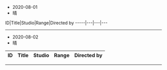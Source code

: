 - 2020-08-01
- 晴

ID|Title|Studio|Range|Directed by
-----|---|---|---

> 
---
- 2020-08-02
- 晴

ID|Title|Studio|Range|Directed by
---|---|---|---|---

> 
---
